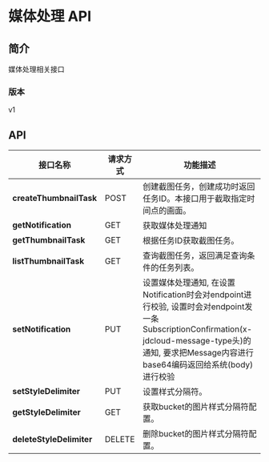 # 媒体处理 API


## 简介
媒体处理相关接口


### 版本
v1


## API
|接口名称|请求方式|功能描述|
|---|---|---|
|**createThumbnailTask**|POST|创建截图任务，创建成功时返回任务ID。本接口用于截取指定时间点的画面。|
|**getNotification**|GET|获取媒体处理通知|
|**getThumbnailTask**|GET|根据任务ID获取截图任务。|
|**listThumbnailTask**|GET|查询截图任务，返回满足查询条件的任务列表。|
|**setNotification**|PUT|设置媒体处理通知, 在设置Notification时会对endpoint进行校验, 设置时会对endpoint发一条SubscriptionConfirmation(x\-jdcloud\-message\-type头)的通知, 要求把Message内容进行base64编码返回给系统(body)进行校验|
|**setStyleDelimiter**|PUT|设置样式分隔符。|
|**getStyleDelimiter**|GET|获取bucket的图片样式分隔符配置。|
|**deleteStyleDelimiter**|DELETE|删除bucket的图片样式分隔符配置。|

